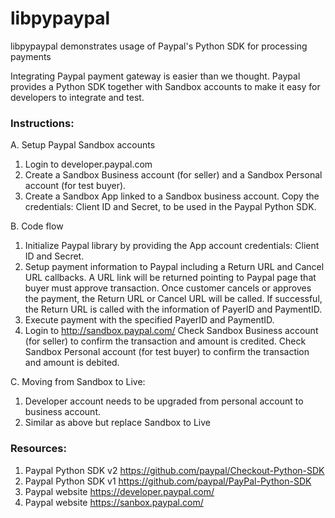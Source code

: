 # libpypaypal

libpypaypal demonstrates usage of Paypal's Python SDK for processing payments


Integrating Paypal payment gateway is easier than we thought. Paypal provides a Python SDK together with Sandbox accounts to make it easy for developers to integrate and test. 


### Instructions:

A. Setup Paypal Sandbox accounts
1. Login to developer.paypal.com
2. Create a Sandbox Business account (for seller) and a Sandbox Personal account (for test buyer).
3. Create a Sandbox App linked to a Sandbox business account.
   Copy the credentials: Client ID and Secret, to be used in the Paypal Python SDK. 

B. Code flow
1. Initialize Paypal library by providing the App account credentials: Client ID and Secret.
2. Setup payment information to Paypal including a Return URL and Cancel URL callbacks.
   A URL link will be returned pointing to Paypal page that buyer must approve transaction.
   Once customer cancels or approves the payment, the Return URL or Cancel URL will be called.
   If successful, the Return URL is called with the information of PayerID and PaymentID.
3. Execute payment with the specified PayerID and PaymentID.
4. Login to http://sandbox.paypal.com/
   Check Sandbox Business account (for seller) to confirm the transaction and amount is credited.
   Check Sandbox Personal account (for test buyer) to confirm the transaction and amount is debited.

C. Moving from Sandbox to Live:
1. Developer account needs to be upgraded from personal account to business account.
2. Similar as above but replace Sandbox to Live


### Resources:

1. Paypal Python SDK v2 https://github.com/paypal/Checkout-Python-SDK
2. Paypal Python SDK v1 https://github.com/paypal/PayPal-Python-SDK
3. Paypal website https://developer.paypal.com/
4. Paypal website https://sanbox.paypal.com/

